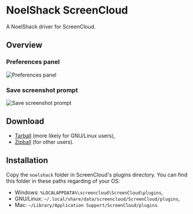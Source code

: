 NoelShack ScreenCloud
=====================

A NoelShack driver for ScreenCloud.

Overview
--------

### Preferences panel
![Preferences panel](http://image.noelshack.com/fichiers/2013/37/1379229005-screenshot.png)

### Save screenshot prompt
![Save screenshot prompt](http://image.noelshack.com/fichiers/2013/37/1379229046-screenshot.png)

Download
--------

- [Tarball](https://github.com/NoelPrint/noelshack-screencloud/archive/master.tar.gz) (more likely for GNU/Linux users),
- [Zipball](https://github.com/NoelPrint/noelshack-screencloud/archive/master.zip) (for other users).


Installation
------------

Copy the `noelshack` folder in ScreenCloud's plugins directory. You can find this folder in these paths regarding of your OS:

- Windows: `%LOCALAPPDATA%\screencloud\ScreenCloud\plugins`,
- GNU/Linux: `~/.local/share/data/screencloud/ScreenCloud/plugins`,
- Mac: `~/Library/Application Support/ScreenCloud/plugins`.
